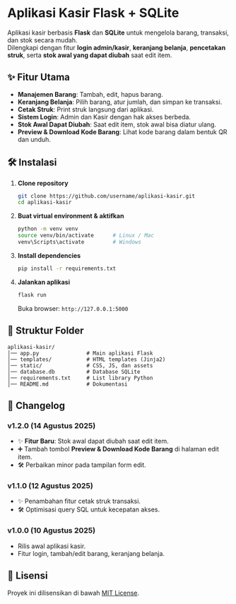 # Aplikasi Kasir Flask + SQLite

Aplikasi kasir berbasis **Flask** dan **SQLite** untuk mengelola barang, transaksi, dan stok secara mudah.  
Dilengkapi dengan fitur **login admin/kasir**, **keranjang belanja**, **pencetakan struk**, serta **stok awal yang dapat diubah** saat edit item.

## ✨ Fitur Utama
- **Manajemen Barang**: Tambah, edit, hapus barang.
- **Keranjang Belanja**: Pilih barang, atur jumlah, dan simpan ke transaksi.
- **Cetak Struk**: Print struk langsung dari aplikasi.
- **Sistem Login**: Admin dan Kasir dengan hak akses berbeda.
- **Stok Awal Dapat Diubah**: Saat edit item, stok awal bisa diatur ulang.
- **Preview & Download Kode Barang**: Lihat kode barang dalam bentuk QR dan unduh.

## 🛠️ Instalasi
1. **Clone repository**
   ```bash
   git clone https://github.com/username/aplikasi-kasir.git
   cd aplikasi-kasir


2. **Buat virtual environment & aktifkan**

   ```bash
   python -m venv venv
   source venv/bin/activate      # Linux / Mac
   venv\Scripts\activate         # Windows
   ```

3. **Install dependencies**

   ```bash
   pip install -r requirements.txt
   ```

4. **Jalankan aplikasi**

   ```bash
   flask run
   ```

   Buka browser: `http://127.0.0.1:5000`

## 📂 Struktur Folder

```
aplikasi-kasir/
│── app.py               # Main aplikasi Flask
│── templates/           # HTML templates (Jinja2)
│── static/              # CSS, JS, dan assets
│── database.db          # Database SQLite
│── requirements.txt     # List library Python
│── README.md            # Dokumentasi
```

## 🔄 Changelog

### v1.2.0 (14 Agustus 2025)

* ✨ **Fitur Baru**: Stok awal dapat diubah saat edit item.
* ➕ Tambah tombol **Preview & Download Kode Barang** di halaman edit item.
* 🛠️ Perbaikan minor pada tampilan form edit.

### v1.1.0 (12 Agustus 2025)

* ✨ Penambahan fitur cetak struk transaksi.
* 🛠️ Optimisasi query SQL untuk kecepatan akses.

### v1.0.0 (10 Agustus 2025)

* Rilis awal aplikasi kasir.
* Fitur login, tambah/edit barang, keranjang belanja.

## 📜 Lisensi

Proyek ini dilisensikan di bawah [MIT License](LICENSE).
